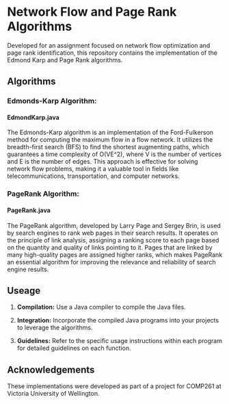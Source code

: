 # Network Flow and Page Rank Algorithms

Developed for an assignment focused on network flow optimization and page rank identification, this repository contains the implementation of the Edmond Karp and Page Rank algorithms. 

## Algorithms

### Edmonds-Karp Algorithm:
#### EdmondKarp.java

The Edmonds-Karp algorithm is an implementation of the Ford-Fulkerson method for computing the maximum flow in a flow network. It utilizes the breadth-first search (BFS) to find the shortest augmenting paths, which guarantees a time complexity of O(VE^2), where V is the number of vertices and E is the number of edges. This approach is effective for solving network flow problems, making it a valuable tool in fields like telecommunications, transportation, and computer networks.

### PageRank Algorithm:
#### PageRank.java

The PageRank algorithm, developed by Larry Page and Sergey Brin, is used by search engines to rank web pages in their search results. It operates on the principle of link analysis, assigning a ranking score to each page based on the quantity and quality of links pointing to it. Pages that are linked by many high-quality pages are assigned higher ranks, which makes PageRank an essential algorithm for improving the relevance and reliability of search engine results.

## Useage
1. **Compilation:** Use a Java compiler to compile the Java files.

2. **Integration:** Incorporate the compiled Java programs into your projects to leverage the algorithms.

3. **Guidelines:** Refer to the specific usage instructions within each program for detailed guidelines on each function.

## Acknowledgements

These implementations were developed as part of a project for COMP261 at Victoria University of Wellington.
